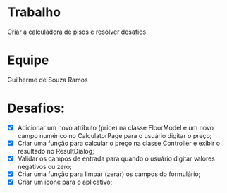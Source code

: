 # Trabalho
 Criar a calculadora de pisos e resolver desafios 

# Equipe 
Guilherme de Souza Ramos

# Desafios:
* [x] Adicionar um novo atributo (price) na classe FloorModel e um novo campo numérico no CalculatorPage para o usuário digitar o preço;
* [x] Criar uma função para calcular o preço na classe Controller e exibir o resultado no ResultDialog;
* [x] Validar os campos de entrada para quando o usuário digitar valores negativos ou zero;
* [x] Criar uma função para limpar (zerar) os campos do formulário;
* [x] Criar um ícone para o aplicativo;
